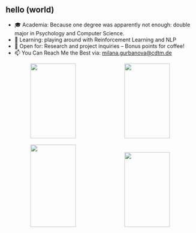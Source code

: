 ## hello (world)

- 🎓 Academia: Because one degree was apparently not enough: double major in Psychology and Computer Science.
- 🔭 Learning: playing around with Reinforcement Learning and NLP
- 🤝 Open for: Research and project inquiries – Bonus points for coffee!
- 📫 You Can Reach Me the Best via: milana.gurbanova@cdtm.de

<p align="center">
  <img width="49%" height="200px" src="https://github-readme-stats.vercel.app/api?username=milanagm&show_icons=true&theme=tokyonight" />
  <img width="49%" height="200px" src="https://github-readme-streak-stats.herokuapp.com/?user=milanagm&theme=tokyonight&theme=tokyonight" />
</p>


<p align="center">
  <img width="49%" height="220px" src="https://github-readme-stats.vercel.app/api?username=milanagm&show_icons=true&theme=tokyonight&hide_title=true" />
  <img width="49%" height="200px" src="https://github-readme-streak-stats.herokuapp.com/?user=milanagm&theme=tokyonight&theme=tokyonight" />
</p>

